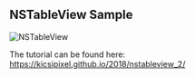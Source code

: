 ## NSTableView Sample

![NSTableView](NSTableView.png)

The tutorial can be found here: https://kicsipixel.github.io/2018/nstableview_2/
